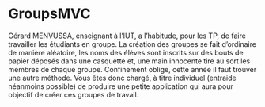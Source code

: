# GroupsMVC
Gérard MENVUSSA, enseignant à l’IUT, a l’habitude, pour les TP, de faire travailler les  étudiants en groupe. La création des groupes se fait d’ordinaire de manière aléatoire, les noms des élèves sont  inscrits sur des bouts de papier déposés dans une casquette et, une main innocente tire  au sort les membres de chaque groupe. Confinement oblige, cette année il faut trouver une autre méthode. Vous êtes donc chargé, à titre individuel (entraide néanmoins possible) de produire une  petite application qui aura pour objectif de créer ces groupes de travail.
